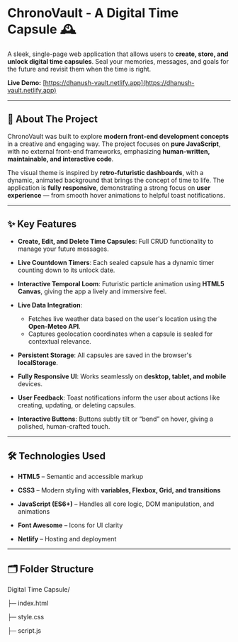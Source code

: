 # ChronoVault - A Digital Time Capsule 🕰️

A sleek, single-page web application that allows users to **create, store, and unlock digital time capsules**. Seal your memories, messages, and goals for the future and revisit them when the time is right.

**Live Demo:** [https://dhanush-vault.netlify.app](https://dhanush-vault.netlify.app)

---

## 🚀 About The Project

ChronoVault was built to explore **modern front-end development concepts** in a creative and engaging way. The project focuses on **pure JavaScript**, with no external front-end frameworks, emphasizing **human-written, maintainable, and interactive code**.

The visual theme is inspired by **retro-futuristic dashboards**, with a dynamic, animated background that brings the concept of time to life. The application is **fully responsive**, demonstrating a strong focus on **user experience** — from smooth hover animations to helpful toast notifications.

---

## ✨ Key Features

- **Create, Edit, and Delete Time Capsules**: Full CRUD functionality to manage your future messages.

- **Live Countdown Timers**: Each sealed capsule has a dynamic timer counting down to its unlock date.

- **Interactive Temporal Loom**: Futuristic particle animation using **HTML5 Canvas**, giving the app a lively and immersive feel.

- **Live Data Integration**:
  - Fetches live weather data based on the user's location using the **Open-Meteo API**.
  - Captures geolocation coordinates when a capsule is sealed for contextual relevance.

- **Persistent Storage**: All capsules are saved in the browser's **localStorage**.

- **Fully Responsive UI**: Works seamlessly on **desktop, tablet, and mobile** devices.

- **User Feedback**: Toast notifications inform the user about actions like creating, updating, or deleting capsules.

- **Interactive Buttons**: Buttons subtly tilt or “bend” on hover, giving a polished, human-crafted touch.

---

## 🛠️ Technologies Used

- **HTML5** – Semantic and accessible markup

- **CSS3** – Modern styling with **variables, Flexbox, Grid, and transitions**

- **JavaScript (ES6+)** – Handles all core logic, DOM manipulation, and animations

- **Font Awesome** – Icons for UI clarity

- **Netlify** – Hosting and deployment

---

## 🗂️ Folder Structure

Digital Time Capsule/

├─ index.html

├─ style.css

├─ script.js
